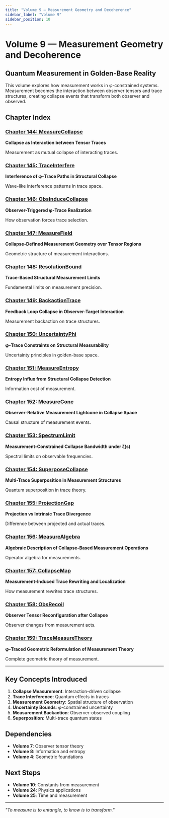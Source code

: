 ```yaml
---
title: "Volume 9 — Measurement Geometry and Decoherence"
sidebar_label: "Volume 9"
sidebar_position: 10
---
```


# Volume 9 — Measurement Geometry and Decoherence

## Quantum Measurement in Golden-Base Reality

This volume explores how measurement works in φ-constrained systems. Measurement becomes the interaction between observer tensors and trace structures, creating collapse events that transform both observer and observed.

## Chapter Index

### [Chapter 144: MeasureCollapse](./chapter-144-measure-collapse.md)
**Collapse as Interaction between Tensor Traces**

Measurement as mutual collapse of interacting traces.

### [Chapter 145: TraceInterfere](./chapter-145-trace-interfere.md)
**Interference of φ-Trace Paths in Structural Collapse**

Wave-like interference patterns in trace space.

### [Chapter 146: ObsInduceCollapse](./chapter-146-obs-induce-collapse.md)
**Observer-Triggered φ-Trace Realization**

How observation forces trace selection.

### [Chapter 147: MeasureField](./chapter-147-measure-field.md)
**Collapse-Defined Measurement Geometry over Tensor Regions**

Geometric structure of measurement interactions.

### [Chapter 148: ResolutionBound](./chapter-148-resolution-bound.md)
**Trace-Based Structural Measurement Limits**

Fundamental limits on measurement precision.

### [Chapter 149: BackactionTrace](./chapter-149-backaction-trace.md)
**Feedback Loop Collapse in Observer-Target Interaction**

Measurement backaction on trace structures.

### [Chapter 150: UncertaintyPhi](./chapter-150-uncertainty-phi.md)
**φ-Trace Constraints on Structural Measurability**

Uncertainty principles in golden-base space.

### [Chapter 151: MeasureEntropy](./chapter-151-measure-entropy.md)
**Entropy Influx from Structural Collapse Detection**

Information cost of measurement.

### [Chapter 152: MeasureCone](./chapter-152-measure-cone.md)
**Observer-Relative Measurement Lightcone in Collapse Space**

Causal structure of measurement events.

### [Chapter 153: SpectrumLimit](./chapter-153-spectrum-limit.md)
**Measurement-Constrained Collapse Bandwidth under ζ(s)**

Spectral limits on observable frequencies.

### [Chapter 154: SuperposeCollapse](./chapter-154-superpose-collapse.md)
**Multi-Trace Superposition in Measurement Structures**

Quantum superposition in trace theory.

### [Chapter 155: ProjectionGap](./chapter-155-projection-gap.md)
**Projection vs Intrinsic Trace Divergence**

Difference between projected and actual traces.

### [Chapter 156: MeasureAlgebra](./chapter-156-measure-algebra.md)
**Algebraic Description of Collapse-Based Measurement Operations**

Operator algebra for measurements.

### [Chapter 157: CollapseMap](./chapter-157-collapse-map.md)
**Measurement-Induced Trace Rewriting and Localization**

How measurement rewrites trace structures.

### [Chapter 158: ObsRecoil](./chapter-158-obs-recoil.md)
**Observer Tensor Reconfiguration after Collapse**

Observer changes from measurement acts.

### [Chapter 159: TraceMeasureTheory](./chapter-159-trace-measure-theory.md)
**φ-Traced Geometric Reformulation of Measurement Theory**

Complete geometric theory of measurement.

---

## Key Concepts Introduced

1. **Collapse Measurement**: Interaction-driven collapse
2. **Trace Interference**: Quantum effects in traces
3. **Measurement Geometry**: Spatial structure of observation
4. **Uncertainty Bounds**: φ-constrained uncertainty
5. **Measurement Backaction**: Observer-observed coupling
6. **Superposition**: Multi-trace quantum states

## Dependencies

- **Volume 7**: Observer tensor theory
- **Volume 8**: Information and entropy
- **Volume 4**: Geometric foundations

## Next Steps

- **Volume 10**: Constants from measurement
- **Volume 24**: Physics applications
- **Volume 25**: Time and measurement

---

*"To measure is to entangle, to know is to transform."*